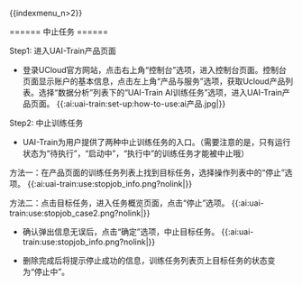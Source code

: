 {{indexmenu_n>2}}

====== 中止任务 ======

Step1: 进入UAI-Train产品页面

-  登录UCloud官方网站，点击右上角“控制台”选项，进入控制台页面。控制台页面显示账户的基本信息，点击左上角“产品与服务”选项，获取Ucloud产品列表。选择“数据分析”列表下的“UAI-Train AI训练任务”选项，进入UAI-Train产品页面。
{{:ai:uai-train:set-up:how-to-use:ai产品.jpg|}}

Step2: 中止训练任务

- UAI-Train为用户提供了两种中止训练任务的入口。（需要注意的是，只有运行状态为“待执行”，“启动中”，“执行中”的训练任务才能被中止哦）

方法一：在产品页面的训练任务列表上找到目标任务，选择操作列表中的“停止”选项。
{{:ai:uai-train:use:stopjob_info.png?nolink|}}

方法二：点击目标任务，进入任务概览页面，点击“停止”选项。
{{:ai:uai-train:use:stopjob_case2.png?nolink|}}

- 确认弹出信息无误后，点击“确定”选项，中止目标任务。
{{:ai:uai-train:use:stopjob_info.png?nolink|}}

- 删除完成后将提示停止成功的信息，训练任务列表页上目标任务的状态变为“停止中”。
